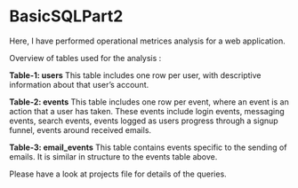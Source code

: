 # BasicSQLPart2
Here, I have performed operational metrices analysis for a web application.

Overview of tables used for the analysis :

**Table-1: users**
This table includes one row per user, with descriptive information about that user’s account.

**Table-2: events**
This table includes one row per event, where an event is an action that a user has taken. These events include login events, messaging events, search events, events logged as users progress through a signup funnel, events around received emails.

**Table-3: email_events**
This table contains events specific to the sending of emails. It is similar in structure to the events table above.

Please have a look at projects file for details of the queries.

